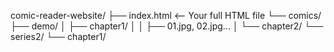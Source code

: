comic-reader-website/
├── index.html       <-- Your full HTML file
└── comics/
    ├── demo/
    │   ├── chapter1/
    │   │   ├── 01.jpg, 02.jpg...
    │   └── chapter2/
    └── series2/
        └── chapter1/
